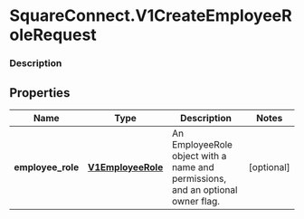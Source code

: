 # SquareConnect.V1CreateEmployeeRoleRequest

### Description



## Properties
Name | Type | Description | Notes
------------ | ------------- | ------------- | -------------
**employee_role** | [**V1EmployeeRole**](V1EmployeeRole.md) | An EmployeeRole object with a name and permissions, and an optional owner flag. | [optional] 


